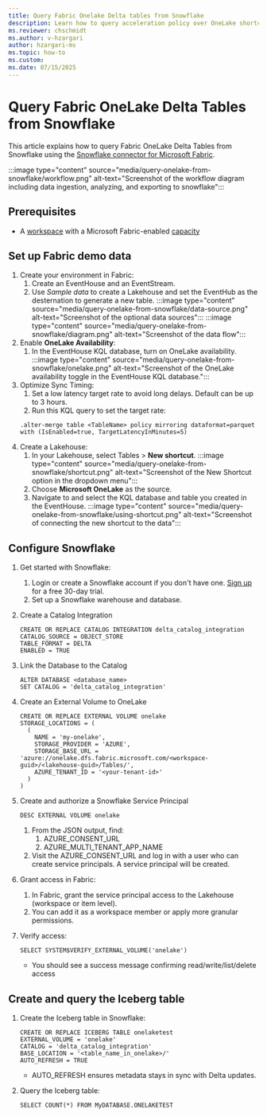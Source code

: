 ```yaml
---
title: Query Fabric Onelake Delta tables from Snowflake
description: Learn how to query acceleration policy over OneLake shortcuts to improve query performance and reduce latency for external delta tables.
ms.reviewer: chschmidt
ms.author: v-hzargari
author: hzargari-ms
ms.topic: how-to
ms.custom:
ms.date: 07/15/2025
---
```


# Query Fabric OneLake Delta Tables from Snowflake

This article explains how to query Fabric OneLake Delta Tables from Snowflake using the [Snowflake connector for Microsoft Fabric](/fabric/data-factory/connector-snowflake-overview?view=microsoft-fabric&preserve-view=true).

:::image type="content" source="media/query-onelake-from-snowflake/workflow.png" alt-text="Screenshot of the workflow diagram including data ingestion, analyzing, and exporting to snowflake":::

## Prerequisites

* A [workspace](../fundamentals/create-workspaces.md) with a Microsoft Fabric-enabled [capacity](../enterprise/licenses.md#capacity)

## Set up Fabric demo data

1. Create your environment in Fabric:
    1. Create an EventHouse and an EventStream.
    1. Use *Sample data* to create a Lakehouse and set the EventHub as the desternation to generate a new table.
    :::image type="content" source="media/query-onelake-from-snowflake/data-source.png" alt-text="Screenshot of the optional data sources":::
    :::image type="content" source="media/query-onelake-from-snowflake/diagram.png" alt-text="Screenshot of the data flow":::
1. Enable **OneLake Availability**:
    1. In the EventHouse KQL database, turn on OneLake availability.
    :::image type="content" source="media/query-onelake-from-snowflake/onelake.png" alt-text="Screenshot of the OneLake availability toggle in the EventHouse KQL database.":::
1. Optimize Sync Timing:
    1. Set a low latency target rate to avoid long delays. Default can be up to 3 hours.
    1. Run this KQL query to set the target rate:
    ```kql
    .alter-merge table <TableName> policy mirroring dataformat=parquet with (IsEnabled=true, TargetLatencyInMinutes=5)
    ```
1. Create a Lakehouse:
    1. In your Lakehouse, select Tables > **New shortcut**.
    :::image type="content" source="media/query-onelake-from-snowflake/shortcut.png" alt-text="Screenshot of the New Shortcut option in the dropdown menu":::
    1. Choose **Microsoft OneLake** as the source.
    1. Navigate to and select the KQL database and table you created in the EventHouse.
    :::image type="content" source="media/query-onelake-from-snowflake/using-shortcut.png" alt-text="Screenshot of connecting the new shortcut to the data":::

## Configure Snowflake

1. Get started with Snowflake:
    1. Login or create a Snowflake account if you don't have one. [Sign up](https://signup.snowflake.com/) for a free 30-day trial.
    1. Set up a Snowflake warehouse and database.
1. Create a Catalog Integration
    ```kql
    CREATE OR REPLACE CATALOG INTEGRATION delta_catalog_integration
    CATALOG_SOURCE = OBJECT_STORE
    TABLE_FORMAT = DELTA
    ENABLED = TRUE
    ``` 

1. Link the Database to the Catalog

    ```kql
    ALTER DATABASE <database_name>
    SET CATALOG = 'delta_catalog_integration'
    ```

1. Create an External Volume to OneLake

    ```kql
    CREATE OR REPLACE EXTERNAL VOLUME onelake
    STORAGE_LOCATIONS = (
      (
        NAME = 'my-onelake',
        STORAGE_PROVIDER = 'AZURE',
        STORAGE_BASE_URL = 'azure://onelake.dfs.fabric.microsoft.com/<workspace-guid>/<lakehouse-guid>/Tables/',
        AZURE_TENANT_ID = '<your-tenant-id>'
      )
    )
    ```

1. Create and authorize a Snowflake Service Principal

    ```kql
    DESC EXTERNAL VOLUME onelake
    ```

    1. From the JSON output, find:
        1. AZURE_CONSENT_URL
        1. AZURE_MULTI_TENANT_APP_NAME
    1. Visit the AZURE_CONSENT_URL and log in with a user who can create service principals. A service principal will be created.
1. Grant access in Fabric:
    1. In Fabric, grant the service principal access to the Lakehouse (workspace or item level).
    1. You can add it as a workspace member or apply more granular permissions.
1. Verify access:

    ```kql
    SELECT SYSTEM$VERIFY_EXTERNAL_VOLUME('onelake')
    ```
    * You should see a success message confirming read/write/list/delete access

## Create and query the Iceberg table

1. Create the Iceberg table in Snowflake:

    ```kql
    CREATE OR REPLACE ICEBERG TABLE onelaketest
    EXTERNAL_VOLUME = 'onelake'
    CATALOG = 'delta_catalog_integration'
    BASE_LOCATION = '<table_name_in_onelake>/'
    AUTO_REFRESH = TRUE
    ```
    * AUTO_REFRESH ensures metadata stays in sync with Delta updates.
2. Query the Iceberg table:
    
    ```kql
    SELECT COUNT(*) FROM MyDATABASE.ONELAKETEST
    ```

